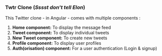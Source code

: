 <h3>Twtr Clone (<i>Sssst don't tell Elon</i>)</h3>

This Twitter clone - in Angular - comes with multiple components : 
<ol>
<li><b>Home component:</b> To display the message feed</li>
<li><b>Tweet component:</b> To display individual tweets</li>
<li><b>New Tweet component:</b> To create new tweets</li>
<li><b>Profile component:</b> To display user profiles</li>
<li><b>Auth(orisation) component:</b> For a user authentication (Login & signup)</li>
</ol>
